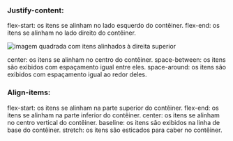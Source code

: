 ### Justify-content:

flex-start: os itens se alinham no lado esquerdo do contêiner.
flex-end: os itens se alinham no lado direito do contêiner.

<span align="center">
  <img src="![flex-end](https://user-images.githubusercontent.com/104650333/216861515-23f6e9b3-68ba-48ba-b6d3-2ef558e73438.png)
" alt="imagem quadrada com itens alinhados à direita superior">
 </span>

center: os itens se alinham no centro do contêiner.
space-between: os itens são exibidos com espaçamento igual entre eles.
space-around: os itens são exibidos com espaçamento igual ao redor deles.

### Align-items:
flex-start: os itens se alinham na parte superior do contêiner.
flex-end: os itens se alinham na parte inferior do contêiner.
center: os itens se alinham no centro vertical do contêiner.
baseline: os itens são exibidos na linha de base do contêiner.
stretch: os itens são esticados para caber no contêiner.
